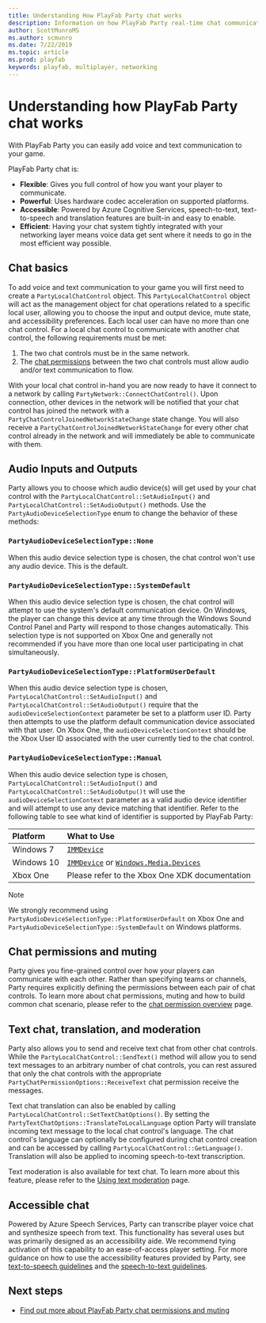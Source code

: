 ```yaml
---
title: Understanding How PlayFab Party chat works
description: Information on how PlayFab Party real-time chat communication behaves and can be used.
author: ScottMunroMS
ms.author: scmunro
ms.date: 7/22/2019
ms.topic: article
ms.prod: playfab
keywords: playfab, multiplayer, networking
---
```


# Understanding how PlayFab Party chat works
With PlayFab Party you can easily add voice and text communication to your game.

PlayFab Party chat is:

* **Flexible**: Gives you full control of how you want your player to communicate.
* **Powerful**: Uses hardware codec acceleration on supported platforms.
* **Accessible**: Powered by Azure Cognitive Services, speech-to-text, text-to-speech and translation features are built-in and easy to enable.
* **Efficient**: Having your chat system tightly integrated with your networking layer means voice data get sent where it needs to go in the most efficient way possible.

## Chat basics

To add voice and text communication to your game you will first need to create a `PartyLocalChatControl` object. This
`PartyLocalChatControl` object will act as the management object for chat operations related to a specific local user,
allowing you to choose the input and output device, mute state, and accessibility preferences. Each local user can
have no more than one chat control. For a local chat control to communicate with another chat control, the following
requirements must be met:

1. The two chat controls must be in the same network.
2. The [chat permissions](concepts-chat-permissions-and-muting.md) between the two chat controls must allow
audio and/or text communication to flow.

With your local chat control in-hand you are now ready to have it connect to a network by calling `PartyNetwork::ConnectChatControl()`.
Upon connection, other devices in the network will be notified that your chat control has joined the network with a
`PartyChatControlJoinedNetworkStateChange` state change. You will also receive a `PartyChatControlJoinedNetworkStateChange`
for every other chat control already in the network and will immediately be able to communicate with them.

## Audio Inputs and Outputs

Party allows you to choose which audio device(s) will get used by your chat control with the `PartyLocalChatControl::SetAudioInput()`
and `PartyLocalChatControl::SetAudioOutput()` methods. Use the `PartyAudioDeviceSelectionType` enum to change the behavior
of these methods:

### `PartyAudioDeviceSelectionType::None`

When this audio device selection type is chosen, the chat control won't use any audio device. This is the default.

### `PartyAudioDeviceSelectionType::SystemDefault`

When this audio device selection type is chosen, the chat control will attempt to use the system's default communication device.
On Windows, the player can change this device at any time through the Windows Sound Control Panel and Party will respond to those changes
automatically. This selection type is not supported on Xbox One and generally not recommended if you have more than one
local user participating in chat simultaneously.

### `PartyAudioDeviceSelectionType::PlatformUserDefault`

When this audio device selection type is chosen, `PartyLocalChatControl::SetAudioInput()` and `PartyLocalChatControl::SetAudioOutput()`
require that the `audioDeviceSelectionContext` parameter be set to a platform user ID. Party then attempts to
use the platform default communication device associated with that user. On Xbox One, the `audioDeviceSelectionContext`
should be the Xbox User ID associated with the user currently tied to the chat control.

### `PartyAudioDeviceSelectionType::Manual`

When this audio device selection type is chosen, `PartyLocalChatControl::SetAudioInput()` and `PartyLocalChatControl::SetAudioOutpu()t`
will use the `audioDeviceSelectionContext` parameter as a valid audio device identifier and will attempt to use any device
matching that identifier. Refer to the following table to see what kind of identifier is supported by PlayFab Party:

| **Platform** | **What to Use** |
|:-------------|:----------------|
| Windows 7    | [`IMMDevice`](https://docs.microsoft.com/windows/win32/api/mmdeviceapi/nf-mmdeviceapi-immdevice-getid)
| Windows 10   | [`IMMDevice`](https://docs.microsoft.com/windows/win32/api/mmdeviceapi/nf-mmdeviceapi-immdevice-getid) or [`Windows.Media.Devices`](https://docs.microsoft.com/uwp/api/windows.media.devices.mediadevice)
| Xbox One     | Please refer to the Xbox One XDK documentation

> [!NOTE]
> We strongly recommend using `PartyAudioDeviceSelectionType::PlatformUserDefault` on Xbox One and `PartyAudioDeviceSelectionType::SystemDefault` on Windows platforms.

## Chat permissions and muting

Party gives you fine-grained control over how your players can communicate with each other. Rather than
specifying teams or channels, Party requires explicitly defining the permissions between each pair of chat controls.
To learn more about chat permissions, muting and how to build common chat scenario, please refer to the
[chat permission overview](concepts-chat-permissions-and-muting.md) page.

## Text chat, translation, and moderation

Party also allows you to send and receive text chat from other chat controls. While the `PartyLocalChatControl::SendText()`
method will allow you to send text messages to an arbitrary number of chat controls, you can rest assured that only the
chat controls with the appropriate `PartyChatPermissionOptions::ReceiveText` chat permission receive the messages.

Text chat translation can also be enabled by calling `PartyLocalChatControl::SetTextChatOptions()`. By setting the
`PartyTextChatOptions::TranslateToLocalLanguage` option Party will translate incoming text message to the local
chat control's language. The chat control's language can optionally be configured during chat control creation and can be
accessed by calling `PartyLocalChatControl::GetLanguage()`. Translation will also be applied to incoming speech-to-text transcription.

Text moderation is also available for text chat. To learn more about this feature, please refer to the [Using text moderation](concepts-text-moderation.md) page.

## Accessible chat

Powered by Azure Speech Services, Party can transcribe player voice chat and synthesize speech from text.
This functionality has several uses but was primarily designed as an accessibility aide. We recommend tying activation
of this capability to an ease-of-access player setting. For more guidance on how to use the accessibility features provided
by Party, see [text-to-speech guidelines](party-text-to-speech-ux-guidelines.md) and the [speech-to-text guidelines](party-speech-to-text-ux-guidelines.md).

## Next steps
- [Find out more about PlayFab Party chat permissions and muting](concepts-chat-permissions-and-muting.md)
